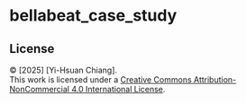 # bellabeat_case_study






## License
© [2025] [Yi-Hsuan Chiang].  
This work is licensed under a [Creative Commons Attribution-NonCommercial 4.0 International License](https://creativecommons.org/licenses/by-nc/4.0/).
